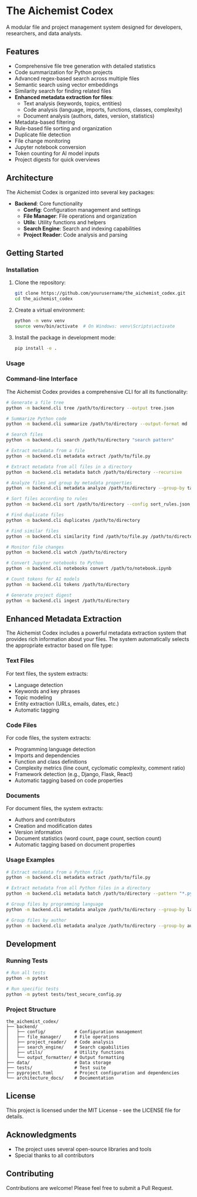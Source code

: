 # The Aichemist Codex

A modular file and project management system designed for developers, researchers, and data analysts.

## Features

- Comprehensive file tree generation with detailed statistics
- Code summarization for Python projects
- Advanced regex-based search across multiple files
- Semantic search using vector embeddings
- Similarity search for finding related files
- **Enhanced metadata extraction for files**:
  - Text analysis (keywords, topics, entities)
  - Code analysis (language, imports, functions, classes, complexity)
  - Document analysis (authors, dates, version, statistics)
- Metadata-based filtering
- Rule-based file sorting and organization
- Duplicate file detection
- File change monitoring
- Jupyter notebook conversion
- Token counting for AI model inputs
- Project digests for quick overviews

## Architecture

The Aichemist Codex is organized into several key packages:

- **Backend**: Core functionality
  - **Config**: Configuration management and settings
  - **File Manager**: File operations and organization
  - **Utils**: Utility functions and helpers
  - **Search Engine**: Search and indexing capabilities
  - **Project Reader**: Code analysis and parsing

## Getting Started

### Installation

1. Clone the repository:
   ```bash
   git clone https://github.com/yourusername/the_aichemist_codex.git
   cd the_aichemist_codex
   ```

2. Create a virtual environment:
   ```bash
   python -m venv venv
   source venv/bin/activate  # On Windows: venv\Scripts\activate
   ```

3. Install the package in development mode:
   ```bash
   pip install -e .
   ```

### Usage

### Command-line Interface

The Aichemist Codex provides a comprehensive CLI for all its functionality:

```bash
# Generate a file tree
python -m backend.cli tree /path/to/directory --output tree.json

# Summarize Python code
python -m backend.cli summarize /path/to/directory --output-format md

# Search files
python -m backend.cli search /path/to/directory "search pattern"

# Extract metadata from a file
python -m backend.cli metadata extract /path/to/file.py

# Extract metadata from all files in a directory
python -m backend.cli metadata batch /path/to/directory --recursive

# Analyze files and group by metadata properties
python -m backend.cli metadata analyze /path/to/directory --group-by tags

# Sort files according to rules
python -m backend.cli sort /path/to/directory --config sort_rules.json

# Find duplicate files
python -m backend.cli duplicates /path/to/directory

# Find similar files
python -m backend.cli similarity find /path/to/file.py /path/to/directory

# Monitor file changes
python -m backend.cli watch /path/to/directory

# Convert Jupyter notebooks to Python
python -m backend.cli notebooks convert /path/to/notebook.ipynb

# Count tokens for AI models
python -m backend.cli tokens /path/to/directory

# Generate project digest
python -m backend.cli ingest /path/to/directory
```

## Enhanced Metadata Extraction

The Aichemist Codex includes a powerful metadata extraction system that provides rich information about your files. The system automatically selects the appropriate extractor based on file type:

### Text Files

For text files, the system extracts:
- Language detection
- Keywords and key phrases
- Topic modeling
- Entity extraction (URLs, emails, dates, etc.)
- Automatic tagging

### Code Files

For code files, the system extracts:
- Programming language detection
- Imports and dependencies
- Function and class definitions
- Complexity metrics (line count, cyclomatic complexity, comment ratio)
- Framework detection (e.g., Django, Flask, React)
- Automatic tagging based on code properties

### Documents

For document files, the system extracts:
- Authors and contributors
- Creation and modification dates
- Version information
- Document statistics (word count, page count, section count)
- Automatic tagging based on document properties

### Usage Examples

```bash
# Extract metadata from a Python file
python -m backend.cli metadata extract /path/to/file.py

# Extract metadata from all Python files in a directory
python -m backend.cli metadata batch /path/to/directory --pattern "*.py"

# Group files by programming language
python -m backend.cli metadata analyze /path/to/directory --group-by language

# Group files by author
python -m backend.cli metadata analyze /path/to/directory --group-by authors
```

## Development

### Running Tests

```bash
# Run all tests
python -m pytest

# Run specific tests
python -m pytest tests/test_secure_config.py
```

### Project Structure

```
the_aichemist_codex/
├── backend/
│   ├── config/           # Configuration management
│   ├── file_manager/     # File operations
│   ├── project_reader/   # Code analysis
│   ├── search_engine/    # Search capabilities
│   ├── utils/            # Utility functions
│   └── output_formatter/ # Output formatting
├── data/                 # Data storage
├── tests/                # Test suite
├── pyproject.toml        # Project configuration and dependencies
└── architecture_docs/    # Documentation
```

## License

This project is licensed under the MIT License - see the LICENSE file for details.

## Acknowledgments

- The project uses several open-source libraries and tools
- Special thanks to all contributors

## Contributing

Contributions are welcome! Please feel free to submit a Pull Request.

```

